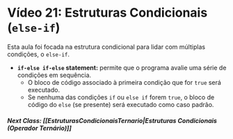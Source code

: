 # Vídeo 21: Estruturas Condicionais (`else-if`)

Esta aula foi focada na estrutura condicional para lidar com múltiplas condições, o `else-if`.

* **`if-else if-else` statement:** permite que o programa avalie uma série de condições em sequência.
    * O bloco de código associado à primeira condição que for `true` será executado.
    * Se nenhuma das condições `if` ou `else if` forem `true`, o bloco de código do `else` (se presente) será executado como caso padrão.

##### Next Class: [[EstruturasCondicionaisTernario|Estruturas Condicionais (Operador Ternário)]]

